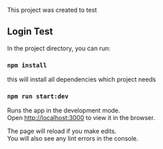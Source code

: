 This project was created to test 

## Login Test

In the project directory, you can run:

### `npm install`

this will install all dependencies which project needs

### `npm run start:dev`

Runs the app in the development mode.<br />
Open [http://localhost:3000](http://localhost:3000) to view it in the browser.

The page will reload if you make edits.<br />
You will also see any lint errors in the console.

